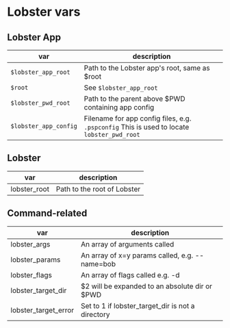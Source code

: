 # Lobster vars

## Lobster App
| var | description |
|----------|----------|
| `$lobster_app_root` | Path to the Lobster app's root, same as $root |
| `$root` | See `$lobster_app_root` |
| `$lobster_pwd_root` | Path to the parent above $PWD containing app config |
| `$lobster_app_config` | Filename for app config files, e.g. `.pspconfig`  This is used to locate `lobster_pwd_root` |

## Lobster
| var | description |
|----------|----------|
| lobster_root | Path to the root of Lobster |

## Command-related
| var | description |
|----------|----------|
| lobster_args | An array of arguments called |
| lobster_params | An array of x=y params called, e.g. --name=bob |
| lobster_flags | An array of flags called e.g. -d |
| lobster_target_dir | $2 will be expanded to an absolute dir or $PWD |
| lobster_target_error | Set to 1 if lobster_target_dir is not a directory |
